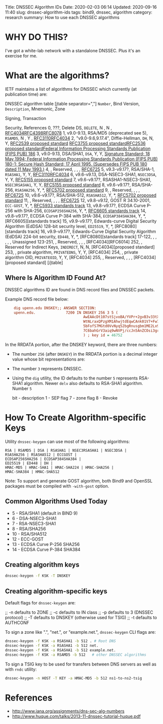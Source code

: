Title: DNSSEC Algorithm IDs
Date: 2020-02-03 06:14
Updated: 2020-09-16 11:40
slug: dnssec-algorithm-ids
tags: bind9, dnssec, algorithm
category: research
summary: How to use each DNSSEC algorithms

WHY DO THIS?
============
I've got a white-lab network with a standalone DNSSEC.  Plus it's an exercise for me.


What are the algorithms?
========================

IETF maintains a list of algorithms for DNSSEC which currently (at publication time) are:

DNSSEC algorithm table
[jtable separator=","]
<code>Number</code>, Bind Version, <code>Description</code>, Mnemonic, Zone <p>Signing, Transaction<p>Security, References
0, ???, Delete DS, `DELETE`, N , N , [RFC4034](https://tools.ietf.org/html/rfc4034)[RFC4398](https://tools.ietf.org/html/rfc4398)[RFC8078](https://tools.ietf.org/html/rfc8078)
1, v9.0-9.13, RSA/MD5 (deprecated see 5), `RSAMD5`, N , Y , [RFC3110](https://tools.ietf.org/html/rfc3110)[RFC4034](https://tools.ietf.org/html/rfc4034)
2, "v9.0-9.6,9.17.4", Diffie-Hellman, `DH`, N, Y, [RFC2539 proposed standard](https://tools.ietf.org/html/rfc2539) [RFC3755 proposed standard](https://tools.ietf.org/html/rfc3755)[RFC2536 proposed standard](https://tools.ietf.org/html/rfc2536)[Federal Information Processing Standards Publication (FIPS PUB) 186](https://doi.org/10.6028/NIST.FIPS.186-4)
3, v9.0-9.13, DSA/SHA1, `DSA`, Y, Y, [Signature Standard; 18 May 1994; Federal Information Processing Standards Publication (FIPS PUB) 180-1; Secure Hash Standard; 17 April 1995. (Supersedes FIPS PUB 180 dated 11 May 1993.)](https://doi.org/10.6028/NIST.FIPS.180-4)
4, , Reserved, , , , [RFC6725](https://tools.ietf.org/html/rfc6725)
5, v9.3-v9.17?, RSA/SHA-1, `RSASHA1`, Y, Y, [RFC3110](https://tools.ietf.org/html/rfc3110)[RFC4034](https://tools.ietf.org/html/rfc4034)
6, v9.6-v9.13, DSA-NSEC3-SHA1, `NSEC3DSA`, Y, Y, [RFC5155 proposed standard](https://tools.ietf.org/html/rfc5155)
7, v9.6-v9.17?, RSASHA1-NSEC3-SHA1, `NSEC3RSASHA1`, Y, Y, [RFC5155 proposed standard](https://tools.ietf.org/html/rfc5155)
8, v9.6-v9.17?, RSA/SHA-256, `RSASHA256`, Y, \*, [RFC5702 proposed standard](https://tools.ietf.org/html/rfc5702)
9, , Reserved, , , , [RFC6725](https://tools.ietf.org/html/rfc6725)
10, v9.6-v9.17?, RSA/SHA-512, `RSASHA512`, Y, \*, [RFC5702 proposed standard](https://tools.ietf.org/html/rfc5702)
11, , Reserved, , , , [RFC6725](https://tools.ietf.org/html/rfc6725)
12, v9.8-v9.12, GOST R 34.10-2001, `ECC-GOST`, Y, \*, [RFC5933 standards track](https://tools.ietf.org/html/rfc5933)
13, v9.8-v9.17?, ECDSA Curve P-256 with SHA-256, `ECDSAP256SHA256`, Y, \*, [RFC6605 standards track](https://tools.ietf.org/html/rfc6605)
14, v9.8-v9.17?, ECDSA Curve P-384 with SHA-384, `ECDSAP384SHA384`, Y, \*, [RFC6605][standards track]
15, v9.9-v9.17?, Edwards-curve Digital Security Algorithm (EdDSA) 128-bit security level, `ED25519`, Y, \*, [RFC8080][standards track]
16, v9.9-v9.17?, Edwards-Curve Digital Security Algorithm (EdDSA) 224-bit security, `ED448`, Y, \*, [RFC8080][standards track]
17-122, , , , , , Unassigned
123-251, , Reserved, , , , [RFC4034][RFC6014]
252, , Reserved for Indirect Keys, `INDIRECT`, N, N, [RFC4034][proposed standard]
253, , private algorithm, `PRIVATEDNS`, Y, Y, [RFC4034]
254, , private algorithm OID, `PRIVATEOID`, Y, Y, [RFC4034]
255, , Reserved, , , , [RFC4034][proposed standard]
[/jtable]

Where Is Algorithm ID Found At?
-------------------------------
DNSSEC algorithms ID are found in DNS record files and DNSSEC packets.

Example DNS record file below:

```cfg
    dig upenn.edu DNSKEY;; ANSWER SECTION:
    upenn.edu.              7200 IN DNSKEY 256 3 5 (
                                    AwEAAcDt107stSjvoBA/YVPr+2gvB3v33tXr7ROZ/Jqm
                                    WtNLraxQPzgXM1AhwjtdEqwCAnk01V7+Fw7K94sh6jpI
                                    5bFofS7MGtd0VvNyq52bgRnusgbm1ME2Lx9+o3fy9ppv
                                    7C6bahGrV3aiq9wNVPj/ccJn5AnZCOsi3grVsj6izCYH
                                    ) ; key id = 46752
```

In the RRDATA portion, after the DNSKEY keyword, there are three numbers:

* The number <code>256</code> (after <code>DNSKEY</code>) in the RRDATA portion is a decimal integer value whose bit representations are:
* The number <code>3</code> represents DNSSEC.
* Using the <code>dig</code> utility, the ID defaults to the number <code>5</code> represents RSA-SHA1 algorithm.  Newer <code>delv</code> also defaults to RSA-SHA1 algorithm.  Number <code>5</code>


    bit  - description
    1    - SEP flag
    7    - zone flag
    8    - Revoke


How To Create Algorithm-specific Keys
=====================================

Utility <code>dnssec-keygen</code> can use most of the following algorithms:

    RSA | RSAMD5 | DSA | RSASHA1 | NSEC3RSASHA1 | NSEC3DSA |
    RSASHA256 | RSASHA512 | ECCGOST |
    ECDSAP256SHA256 | ECDSAP384SHA384 |
    ED25519 | ED448 | DH |
    HMAC-MD5 | HMAC-SHA1 | HMAC-SHA224 | HMAC-SHA256 |
    HMAC-SHA384 | HMAC-SHA512

Note: To support and generate GOST algorithm, both Bind9 and OpenSSL packages must be compiled with <code>-with-gost</code> option.

Common Algorithms Used Today
----------------------------

* 5 - RSA/SHA1 (default in BIND 9)
* 6 - DSA-NSEC3-SHA1
* 7 - RSA-NSEC3-SHA1
* 8 - RSA/SHA256
* 10 - RSA/SHA512
* 12 - ECC-GOST
* 13 - ECDSA Curve P-256 SHA256
* 14 - ECDSA Curve P-384 SHA384

Creating algorithm keys
-----------------------

```bash
dnssec-keygen -f KSK -T DNSKEY
```

Creating algorithm-specific keys
--------------------------------

Default flags for <code>dnssec-keygen</code> are:

  ;; -n defaults to ZONE
  ;; -c defaults to IN class
  ;; -p defaults to 3 (DNSSEC protocol)
  ;; -T defaults to DNSKEY (otherwise used for TSIG)
  ;; -t defaults to AUTHCONF

To sign a zone like ".", "net.", or "example.net.", <code>dnssec-keygen</code>
CLI flags are:

```bash
dnssec-keygen -f KSK -a RSASHA1 -b 512 . # Root DNS
dnssec-keygen -f KSK -a RSASHA1 -b 512 net.
dnssec-keygen -f KSK -a RSASHA1 -b 512 example.net.
dnssec-keygen -f KSK -a RSAMD5 -b 512   # other DNSSEC algorithms
```

To sign a TSIG key to be used for transfers between DNS servers as well as with <code>rndc</code> utility:

```bash
dnssec-keygen -n HOST -T KEY -a HMAC-MD5 -b 512 ns1-to-ns2-tsig
```

References
==========

* http://www.iana.org/assignments/dns-sec-alg-numbers
* http://www.huque.com/talks/2013-11-dnssec-tutorial-huque.pdf

